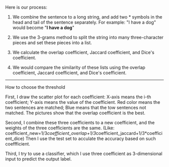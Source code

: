 Here is our process:

1. We combine the sentence to a long string, and add two * symbols in the head and tail of the sentence separately.
For example: "I have a dog" would become "**I have a dog**"

2. We use the 3-grams method to split the string into many three-character pieces and set these pieces into a list.

3. We calculate the overlap coefficient, Jaccard coefficient, and Dice's coefficient.

4. We would compare the similarity of these lists using the overlap coefficient, Jaccard coefficient, and Dice's coefficient.

---------------------------------------------------------------------------------------------
How to choose the threshold

First, I draw the scatter plot for each coefficient: X-axis means the i-th coefficient; Y-axis means the value of the coefficient. Red color means the two sentences are matched; Blue means that the tow sentences not matched.
       The pictures show that the overlap coefficient is the best.

Second, I combine these three coefficients to a new coefficient, and the weights of the three coefficients are the same. (Like: coefficient_new=1/3*coefficient_overlap+1/3*coefficient_jaccard+1/3*coefficient_dice) Then I use the test set to acculate the accuracy based on such coeffficient.

Third, I try to use a classifier, which I use three coefficient as 3-dimensional input to predict the output label.

